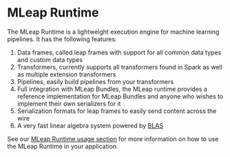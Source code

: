 # MLeap Runtime

The MLeap Runtime is a lightweight execution engine for machine learning pipelines. It has the following features:

1. Data frames, called leap frames with support for all common data types and custom data types
2. Transformers, currently supports all transformers found in Spark as well as multiple extension transformers
3. Pipelines, easily build pipelines from your transformers
4. Full integration with MLeap Bundles, the MLeap runtime provides a reference implementation for MLeap Bundles and anyone who wishes to implement their own serializers for it
5. Serialization formats for leap frames to easily send content across the wire
6. A very fast linear algebra system powered by [BLAS](https://github.com/scalanlp/breeze)

See our [MLeap Runtime usage section](../mleap-runtime/index.md) for more information on how to use the MLeap Runtime in your application.
